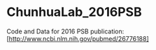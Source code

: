 # ChunhuaLab_2016PSB
Code and Data for 2016 PSB publication: [http://www.ncbi.nlm.nih.gov/pubmed/26776188]
